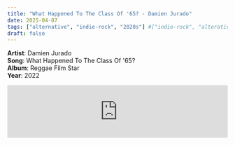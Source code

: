 ```yaml
---
title: "What Happened To The Class Of '65? - Damien Jurado"
date: 2025-04-07
tags: ["alternative", "indie-rock", "2020s"] #["indie-rock", "alterative", "rock", "lo-fi", "new", "60s", "70s", "80s", "90s", "2000s", "2010s", "2020s"]
draft: false
---
```


**Artist**: Damien Jurado\
**Song**:  What Happened To The Class Of '65? \
**Album**: Reggae Film Star \
**Year**: 2022


<iframe style="border: 0; width: 100%; height: 120px;" src="https://bandcamp.com/EmbeddedPlayer/album=3137215292/size=large/bgcol=ffffff/linkcol=0687f5/tracklist=false/artwork=small/track=2058673686/transparent=true/" seamless><a href="https://damienjurado.bandcamp.com/album/reggae-film-star">Reggae Film Star by Damien Jurado</a></iframe>